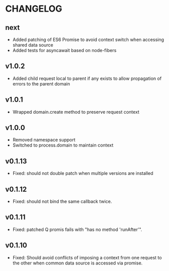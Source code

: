 # CHANGELOG

## next
* Added patching of ES6 Promise to avoid context switch when accessing shared data source
* Added tests for asyncawait based on node-fibers

## v1.0.2
* Added child request local to parent if any exists to allow propagation of errors to the parent domain

## v1.0.1
* Wrapped domain.create method to preserve request context

## v1.0.0
* Removed namespace support
* Switched to process.domain to maintain context

## v0.1.13
* Fixed: should not double patch when multiple versions are installed

## v0.1.12
* Fixed: should not bind the same callback twice.

## v0.1.11
* Fixed: patched Q promis fails with "has no method 'runAfter'".

## v0.1.10
* Fixed: Should avoid conflicts of imposing a context from one request to the other when common data source is accessed via promise.
